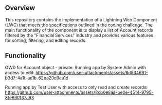
## Overview
This repository contains the implementation of a Lightning Web Component (LWC) that meets the specifications outlined in the coding challenge. The main functionality of the component is to display a list of Account records filtered by the "Financial Services" industry and provides various features for sorting, filtering, and editing records.

## Functionality
OWD for Account object - private.
Running app by System Admin with access to edit:
https://github.com/user-attachments/assets/8d534691-b3d7-4a1f-ac1b-62ba20d0aa1d

Running app by Test User with access to only read and create records:
https://github.com/user-attachments/assets/8cb0e8aa-be0e-4514-9795-8fe660137a93

